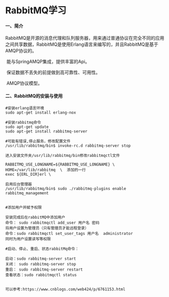 # 			RabbitMQ学习

#### 一、简介

​	RabbitMQ是开源的消息代理和队列服务器，用来通过普通协议在完全不同的应用之间共享数据，RabbitMQ是使用Erlang语言来编写的，并且RabbitMQ是基于AMQP协议的。

​	能与SpringAMQP集成，提供丰富的Api。

​	保证数据不丢失的前提做到高可靠性、可用性。

​	AMQP协议模型。

#### 二、RabbitMQ的安装与使用

	#安装erlang语言环境
	sudo apt-get install erlang-nox

	#安装rabbitmq命令
	sudo apt-get update
	sudo apt-get install rabbitmq-server

	#可能有错误,停止服务，修改配置文件
	/usr/lib/rabbitmq/bin$ invoke-rc.d rabbitmq-server stop

	进入安装文件夹/usr/lib/rabbitmq/bin修改rabbitmqctl文件

	RABBITMQ_USE_LONGNAME=${RABBITMQ_USE_LONGNAME} \
	HOME=/var/lib/rabbitmq  \  添加的一行
	exec ${ERL_DIR}erl \
	
	启用后台管理器
	/usr/lib/rabbitmq/bin$ sudo ./rabbitmq-plugins enable rabbitmq_management 


	#添加用户并赋予权限

	安装完成后在rabbitMQ中添加用户
	命令： sudo rabbitmqctl add_user 用户名 密码
	将用户设置为管理员（只有管理员才能远程登录）
	命令：sudo rabbitmqctl set_user_tags 用户名  administrator
	同时为用户设置读写等权限

	#启动、停止、重启、状态rabbitMq命令：

	启动：sudo rabbitmq-server start
	关闭： sudo rabbitmq-server stop
	重启： sudo rabbitmq-server restart
	查看状态：sudo rabbitmqctl status

	
	可以参考:https://www.cnblogs.com/web424/p/6761153.html



